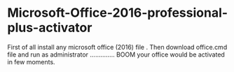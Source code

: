 # Microsoft-Office-2016-professional-plus-activator



First of all install any microsoft office (2016) file . Then download office.cmd file and run as administrator
.............. BOOM your office would be activated in few moments.
